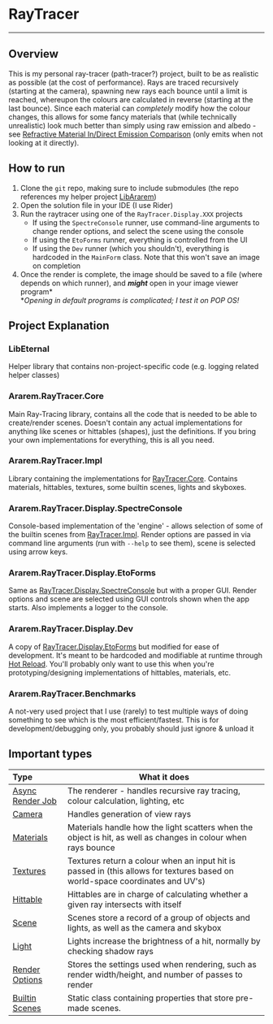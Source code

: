 # RayTracer

---

## Overview

This is my personal ray-tracer (path-tracer?) project, built to be as realistic as possible (at the cost of performance). Rays are traced recursively (starting at
the camera), spawning new rays each bounce until a limit is reached, whereupon the colours are calculated in reverse (starting at the last bounce).
Since each material can *completely* modify how the colour changes, this allows for some fancy materials that (while technically unrealistic) look
much better than simply using raw emission and albedo -
see [Refractive Material In/Direct Emission Comparison](Renders/Refractive%20Material%20Indirect%20Emission%20Comparison) (only emits when not looking
at it directly).

## How to run

1. Clone the `git` repo, making sure to include submodules (the repo references my helper
   project [LibArarem](LibArarem/LibArarem.Core/LibArarem.Core.csproj))
2. Open the solution file in your IDE (I use Rider)
3. Run the raytracer using one of the `RayTracer.Display.XXX` projects
    * If using the `SpectreConsole` runner, use command-line arguments to change render options, and select the scene using the console
    * If using the `EtoForms` runner, everything is controlled from the UI
    * If using the `Dev` runner (which you shouldn't), everything is hardcoded in the `MainForm` class. Note that this won't save an image on
      completion
4. Once the render is complete, the image should be saved to a file (where depends on which runner), and ***might*** open in your image viewer
   program\*  
   \**Opening in default programs is complicated; I test it on POP OS!*

## Project Explanation

### LibEternal

Helper library that contains non-project-specific code (e.g. logging related helper classes)

### Ararem.RayTracer.Core

Main Ray-Tracing library, contains all the code that is needed to be able to create/render scenes. Doesn't contain any actual implementations for
anything like scenes or hittables (shapes), just the definitions. If you bring your own implementations for everything, this is all you need.

### Ararem.RayTracer.Impl

Library containing the implementations for [RayTracer.Core](#araremraytracercore). Contains materials, hittables, textures, some builtin scenes, lights and
skyboxes.

### Ararem.RayTracer.Display.SpectreConsole

Console-based implementation of the 'engine' - allows selection of some of the builtin scenes from [RayTracer.Impl](#araremraytracerimpl). Render options
are passed in via command line arguments (run with `--help` to see them), scene is selected using arrow keys.

### Ararem.RayTracer.Display.EtoForms

Same as [RayTracer.Display.SpectreConsole](#araremraytracerdisplayspectreconsole) but with a proper GUI. Render options and scene are selected using GUI
controls shown when the app starts. Also implements a logger to the console.

### Ararem.RayTracer.Display.Dev

A copy of [RayTracer.Display.EtoForms](#araremraytracerdisplayetoforms) but modified for ease of development. It's meant to be hardcoded and modifiable at
runtime through [Hot Reload](https://devblogs.microsoft.com/dotnet/introducing-net-hot-reload/). You'll probably only want to use this when you're
prototyping/designing implementations of hittables, materials, etc.

### Ararem.RayTracer.Benchmarks

A not-very used project that I use (rarely) to test multiple ways of doing something to see which is the most efficient/fastest. This is for
development/debugging only, you probably should just ignore & unload it

## Important types

| Type                                                                     | What it does                                                                                                                 |
|:-------------------------------------------------------------------------|------------------------------------------------------------------------------------------------------------------------------|
| [Async Render Job](Ararem.RayTracer.Core/AsyncRenderJob.cs)              | The renderer - handles recursive ray tracing, colour calculation, lighting, etc                                              | 
| [Camera](Ararem.RayTracer.Core/Camera.cs)                                | Handles generation of view rays                                                                                              |
| [Materials](Ararem.RayTracer.Core/Base%20Type%20Definitions/Material.cs) | Materials handle how the light scatters when the object is hit, as well as changes in colour when rays bounce                |
| [Textures](Ararem.RayTracer.Core/Base%20Type%20Definitions/Texture.cs)   | Textures return a colour when an input hit is passed in (this allows for textures based on world-space coordinates and UV's) |
| [Hittable](Ararem.RayTracer.Core/Base%20Type%20Definitions/Hittable.cs)  | Hittables are in charge of calculating whether a given ray intersects with itself                                            |
| [Scene](Ararem.RayTracer.Core/Scene.cs)                                  | Scenes store a record of a group of objects and lights, as well as the camera and skybox                                     |
| [Light](Ararem.RayTracer.Core/Base%20Type%20Definitions/Light.cs)        | Lights increase the brightness of a hit, normally by checking shadow rays                                                    |
| [Render Options](Ararem.RayTracer.Core/RenderOptions.cs)                 | Stores the settings used when rendering, such as render width/height, and number of passes to render                         |
| [Builtin Scenes](Ararem.RayTracer.Impl/Builtin/BuiltinScenes.cs)         | Static class containing properties that store pre-made scenes.                                                               |